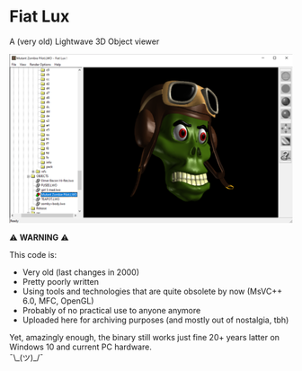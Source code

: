 # Fiat Lux
A (very old) Lightwave 3D Object viewer

![screenshot](OBJECTS/screenshot.png)

⚠ **WARNING** ⚠

This code is:
* Very old (last changes in 2000)
* Pretty poorly written
* Using tools and technologies that are quite obsolete by now (MsVC++ 6.0, MFC, OpenGL)
* Probably of no practical use to anyone anymore
* Uploaded here for archiving purposes (and mostly out of nostalgia, tbh)

Yet, amazingly enough, the binary still works just fine 20+ years latter on Windows 10 and current PC hardware.  
¯\\\_(ツ)\_/¯


